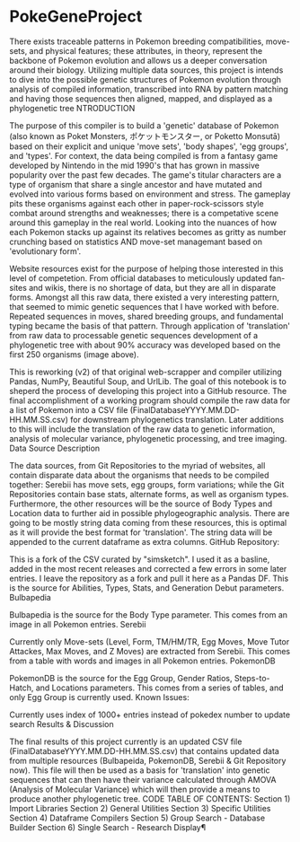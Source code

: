# PokeGeneProject
There exists traceable patterns in Pokemon breeding compatibilities, move-sets, and physical features; these attributes, in theory, represent the backbone of Pokemon evolution and allows us a deeper conversation around their biology. Utilizing multiple data sources, this project is intends to dive into the possible genetic structures of Pokemon evolution through analysis of compiled information, transcribed into RNA by pattern matching and having those sequences then aligned, mapped, and displayed as a phylogenetic tree
NTRODUCTION

The purpose of this compiler is to build a 'genetic' database of Pokemon (also known as Poket Monsters, ポケットモンスター, or Poketto Monsutā) based on their explicit and unique 'move sets', 'body shapes', 'egg groups', and 'types'. For context, the data being compiled is from a fantasy game developed by Nintendo in the mid 1990's that has grown in massive popularity over the past few decades. The game's titular characters are a type of organism that share a single ancestor and have mutated and evolved into various forms based on environment and stress. The gameplay pits these organisms against each other in paper-rock-scissors style combat around strengths and weaknesses; there is a competative scene around this gameplay in the real world. Looking into the nuances of how each Pokemon stacks up against its relatives becomes as gritty as number crunching based on statistics AND move-set managemant based on 'evolutionary form'.

Website resources exist for the purpose of helping those interested in this level of competetion. From official databases to meticulously updated fan-sites and wikis, there is no shortage of data, but they are all in disparate forms. Amongst all this raw data, there existed a very interesting pattern, that seemed to mimic genetic sequences that I have worked with before. Repeated sequences in moves, shared breeding groups, and fundamental typing became the basis of that pattern. Through application of 'translation' from raw data to processable genetic sequences development of a phylogenetic tree with about 90% accuracy was developed based on the first 250 organisms (image above).

This is reworking (v2) of that original web-scrapper and compiler utilizing Pandas, NumPy, Beautiful Soup, and UrlLib. The goal of this notebook is to sheperd the process of developing this project into a GitHub resource. The final accomplishment of a working program should compile the raw data for a list of Pokemon into a CSV file (FinalDatabaseYYYY.MM.DD-HH.MM.SS.csv) for downstream phylogenetics translation. Later additions to this will include the translation of the raw data to genetic information, analysis of molecular variance, phylogenetic processing, and tree imaging.
Data Source Description

The data sources, from Git Repositories to the myriad of websites, all contain disparate data about the organisms that needs to be compiled together: Serebii has move sets, egg groups, form variations; while the Git Repositories contain base stats, alternate forms, as well as organism types. Furthermore, the other resources will be the source of Body Types and Location data to further aid in possible phylogeographic analysis. There are going to be mostly string data coming from these resources, this is optimal as it will provide the best format for 'translation'. The string data will be appended to the current dataframe as extra columns.
GitHub Repository:

This is a fork of the CSV curated by "simsketch". I used it as a basline, added in the most recent releases and corrected a few errors in some later entries. I leave the repository as a fork and pull it here as a Pandas DF. This is the source for Abilities, Types, Stats, and Generation Debut parameters.
Bulbapedia

Bulbapedia is the source for the Body Type parameter. This comes from an image in all Pokemon entries.
Serebii

Currently only Move-sets (Level, Form, TM/HM/TR, Egg Moves, Move Tutor Attackes, Max Moves, and Z Moves) are extracted from Serebii. This comes from a table with words and images in all Pokemon entries.
PokemonDB

PokemonDB is the source for the Egg Group, Gender Ratios, Steps-to-Hatch, and Locations parameters. This comes from a series of tables, and only Egg Group is currently used.
Known Issues:

Currently uses index of 1000+ entries instead of pokedex number to update search
Results & Discussion

The final results of this project currently is an updated CSV file (FinalDatabaseYYYY.MM.DD-HH.MM.SS.csv) that contains updated data from multiple resources (Bulbapeida, PokemonDB, Serebii & Git Repository now). This file will then be used as a basis for 'translation' into genetic sequences that can then have their variance calculated through AMOVA (Analysis of Molecular Variance) which will then provide a means to produce another phylogenetic tree.
CODE TABLE OF CONTENTS:
Section 1) Import Libraries
Section 2) General Utilities
Section 3) Specific Utilities
Section 4) Dataframe Compilers
Section 5) Group Search - Database Builder
Section 6) Single Search - Research Display¶

